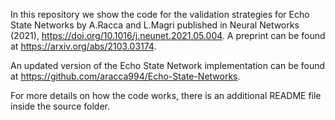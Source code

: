 In this repository we show the code for the validation strategies for Echo State Networks by A.Racca and L.Magri published in Neural Networks (2021), https://doi.org/10.1016/j.neunet.2021.05.004. A preprint can be found at https://arxiv.org/abs/2103.03174.

An updated version of the Echo State Network implementation can be found at https://github.com/aracca994/Echo-State-Networks.

For more details on how the code works, there is an additional README file inside the source folder.
